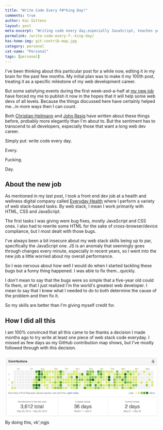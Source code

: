 ```yaml
---
title: "Write Code Every F#*king Day!"
comments: true
author: Kai Gittens
layout: post
meta-excerpt: "Writing code every day,especially JavaScript, teaches you to solve problems: the KEY skill-set needed to be a web developer."
permalink: /write-code-every-f--king-day/
has-home-img: git-contrib-map.jpg
category: personal
cat-name: "Personal"
tags: [personal]
---
```

I've been thinking about this particular post for a while now, editing it in my brain for the past few months. My initial plan was to make it my 100th post, treating it as a specific milestone of my web development career.

But some satisfying events during the first week-and-a-half at [my new job](/revlon/ "Read about kaidez leaving Revlon") have forced my me to publish it now in the hopes that it will help some web devs of all levels. Because the things discussed here have certainly helped me...in more ways then I can count.

Both [Christian Heilmann](http://christianheilmann.com/2013/05/10/justcode/ "Read '#JUSTCODE' by Christian Heilmann") and [John Resig](http://ejohn.org/blog/write-code-every-day/ "Read 'Write Code Every Day' by John Resig") have written about these things before, probably more elegantly than I'm about to. But the sentiment has to transcend to all developers, especially those that want a long web dev career.

Simply put: write code every day.

Every.

Fucking.

Day.

## About the new job
As mentioned in my last post, I took a front end dev job at a health and wellness digital company called [Everyday Health](http://www.everydayhealth.com/ "Visit Everyday Health") where I perform a variety of web stack-based tasks. By web stack, I mean I work primarily with HTML, CSS and JavaScript.

The first tasks I was giving were bug fixes, mostly JavaScript and CSS ones. I also had to rewrite some HTML for the sake of cross-browser/device compliance, but I most dealt with those bugs. 

I've always been a bit insecure about my web stack skills being up to par, specifically the JavaScript one. JS is an anomaly that seemingly goes through changes every minute, especially in recent years, so I went into the new job a little worried about my overall performance.

So I was nervous about how well I would do when I started tackling these bugs but a funny thing happened. I was able to fix them...quickly.

I don't mean to say that the bugs were so simple that a five-year old could fix them, or that I just realized I'm the world's greatest web developer. I mean to say that I knew what I needed to do to both determine the cause of the problem and then fix it.

So my skills are better than I'm giving myself credit for.

## How I did all this

I am 100% convinced that all this came to be thanks a decision I made months ago to try write at least one piece of web stack code everyday. I missed as few days as my GitHub contribution map shows, but I've mostly followed through with this decision.

<img src="/img/git-contrib-map.jpg" class="imgBorder" alt="kaidez GitHub Contribution Map" />
By doing this, vk';ngjs